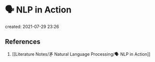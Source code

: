 # 🗣 NLP in Action
created: 2021-07-29 23:26



## References
1. [[Literature Notes/⽭ Natural Language Processing/🗣 NLP in Action]]